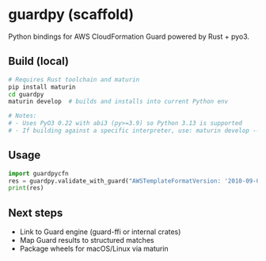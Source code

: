 # guardpy (scaffold)

Python bindings for AWS CloudFormation Guard powered by Rust + pyo3.

## Build (local)

```bash
# Requires Rust toolchain and maturin
pip install maturin
cd guardpy
maturin develop  # builds and installs into current Python env

# Notes:
# - Uses PyO3 0.22 with abi3 (py>=3.9) so Python 3.13 is supported
# - If building against a specific interpreter, use: maturin develop --python $(which python)
```

## Usage

```python
import guardpycfn
res = guardpy.validate_with_guard("AWSTemplateFormatVersion: '2010-09-09'\nResources: {}\n", None)
print(res)
```

## Next steps
- Link to Guard engine (guard-ffi or internal crates)
- Map Guard results to structured matches
- Package wheels for macOS/Linux via maturin

